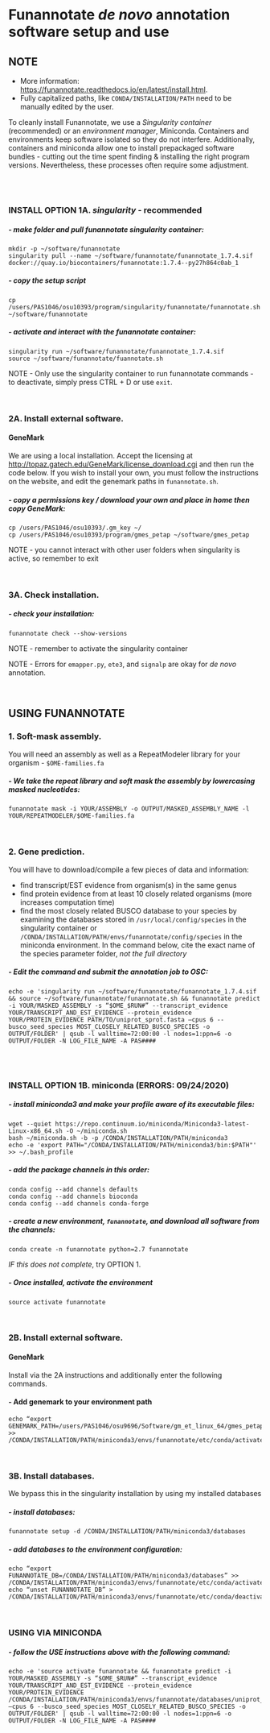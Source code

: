 # Funannotate *de novo* annotation software setup and use

## NOTE 
- More information: https://funannotate.readthedocs.io/en/latest/install.html. 
- Fully capitalized paths, like `CONDA/INSTALLATION/PATH` need to be manually edited by the user.

To cleanly install Funannotate, we use a *Singularity container* (recommended) or an *environment manager*, Miniconda. Containers and environments keep software isolated so they do not interfere. Additionally, containers and miniconda allow one to install prepackaged software bundles - cutting out the time spent finding & installing the right program versions. Nevertheless, these processes often require some adjustment.



<br /><br />
### INSTALL OPTION 1A. *singularity* - recommended
##### - make folder and pull funannotate singularity container:
```
mkdir -p ~/software/funannotate
singularity pull --name ~/software/funannotate/funannotate_1.7.4.sif docker://quay.io/biocontainers/funannotate:1.7.4--py27h864c0ab_1
```
##### - copy the setup script
```
cp /users/PAS1046/osu10393/program/singularity/funannotate/funannotate.sh ~/software/funannotate
```
##### - activate and interact with the funannotate container:
```
singularity run ~/software/funannotate/funannotate_1.7.4.sif 
source ~/software/funannotate/fuannotate.sh
```
NOTE - Only use the singularity container to run funannotate commands - to deactivate, simply press CTRL + D or use `exit`. 

<br /> 

### 2A. Install external software. 
#### GeneMark
We are using a local installation. Accept the licensing at http://topaz.gatech.edu/GeneMark/license_download.cgi and then run the code below. If you wish to install your own, you must follow the instructions on the website, and edit the genemark paths in `funannotate.sh`.

##### - copy a permissions key / download your own and place in home then copy GeneMark:
```
cp /users/PAS1046/osu10393/.gm_key ~/
cp /users/PAS1046/osu10393/program/gmes_petap ~/software/gmes_petap
```
NOTE - you cannot interact with other user folders when singularity is active, so remember to exit

<br />

### 3A. Check installation. 

##### - check your installation:
```
funannotate check --show-versions
```
NOTE - remember to activate the singularity container

NOTE - Errors for `emapper.py`, `ete3`, and `signalp` are okay for *de novo* annotation.

<br />

## USING FUNANNOTATE
### 1. Soft-mask assembly. 
You will need an assembly as well as a RepeatModeler library for your organism - `$OME-families.fa`

##### - We take the repeat library and soft mask the assembly by lowercasing masked nucleotides:
```
funannotate mask -i YOUR/ASSEMBLY -o OUTPUT/MASKED_ASSEMBLY_NAME -l YOUR/REPEATMODELER/$OME-families.fa
```

<br />

### 2. Gene prediction. 
You will have to download/compile a few pieces of data and information:
- find transcript/EST evidence from organism(s) in the same genus
- find protein evidence from at least 10 closely related organisms (more increases computation time)
- find the most closely related BUSCO database to your species by examining the databases stored in `/usr/local/config/species` in the singularity container or `/CONDA/INSTALLATION/PATH/envs/funannotate/config/species` in the miniconda environment. In the command below, cite the exact name of the species parameter folder, *not the full directory*

##### - Edit the command and submit the annotation job to OSC:
```
echo -e 'singularity run ~/software/funannotate/funannotate_1.7.4.sif && source ~/software/funannotate/funannotate.sh && funannotate predict -i YOUR/MASKED_ASSEMBLY -s “$OME_$RUN#” --transcript_evidence YOUR/TRANSCRIPT_AND_EST_EVIDENCE --protein_evidence YOUR/PROTEIN_EVIDENCE PATH/TO/uniprot_sprot.fasta –cpus 6 --busco_seed_species MOST_CLOSELY_RELATED_BUSCO_SPECIES -o OUTPUT/FOLDER' | qsub -l walltime=72:00:00 -l nodes=1:ppn=6 -o OUTPUT/FOLDER -N LOG_FILE_NAME -A PAS####
```

<br /><br />

### INSTALL OPTION 1B. miniconda (ERRORS: 09/24/2020)

##### - install miniconda3 and make your profile aware of its executable files:
```
wget --quiet https://repo.continuum.io/miniconda/Miniconda3-latest-Linux-x86_64.sh -O ~/miniconda.sh
bash ~/miniconda.sh -b -p /CONDA/INSTALLATION/PATH/miniconda3
echo -e 'export PATH="/CONDA/INSTALLATION/PATH/miniconda3/bin:$PATH"' >> ~/.bash_profile
```
##### - add the package channels *in this order*:
```
conda config --add channels defaults
conda config --add channels bioconda
conda config --add channels conda-forge
```  
 
##### - create a new environment, `funannotate`, and download all software from the channels:
```
conda create -n funannotate python=2.7 funannotate
```
*IF this does not complete*, try OPTION 1.
##### - Once installed, activate the environment
```
source activate funannotate
```

<br />

### 2B. Install external software. 
#### GeneMark
Install via the 2A instructions and additionally enter the following commands.

#### - Add genemark to your environment path
```
echo “export GENEMARK_PATH=/users/PAS1046/osu9696/Software/gm_et_linux_64/gmes_petap” >> /CONDA/INSTALLATION/PATH/miniconda3/envs/funannotate/etc/conda/activate.d/funannotate.sh
```

<br />

### 3B. Install databases. 
We bypass this in the singularity installation by using my installed databases

##### - install databases:
```
funannotate setup -d /CONDA/INSTALLATION/PATH/miniconda3/databases
```

##### - add databases to the environment configuration:
```
echo “export FUNANNOTATE_DB=/CONDA/INSTALLATION/PATH/miniconda3/databases” >> /CONDA/INSTALLATION/PATH/miniconda3/envs/funannotate/etc/conda/activate.d/funannotate.sh
echo “unset FUNANNOTATE_DB” > /CONDA/INSTALLATION/PATH/miniconda3/envs/funannotate/etc/conda/deactivate.d/funannotate.sh
```

<br />

### USING VIA MINICONDA
##### - follow the USE instructions above with the following command:
```
echo -e 'source activate funannotate && funannotate predict -i YOUR/MASKED_ASSEMBLY -s “$OME_$RUN#” --transcript_evidence YOUR/TRANSCRIPT_AND_EST_EVIDENCE --protein_evidence YOUR/PROTEIN_EVIDENCE /CONDA/INSTALLATION/PATH/miniconda3/envs/funannotate/databases/uniprot_sprot.fasta –cpus 6 --busco_seed_species MOST_CLOSELY_RELATED_BUSCO_SPECIES -o OUTPUT/FOLDER' | qsub -l walltime=72:00:00 -l nodes=1:ppn=6 -o OUTPUT/FOLDER -N LOG_FILE_NAME -A PAS####
```
